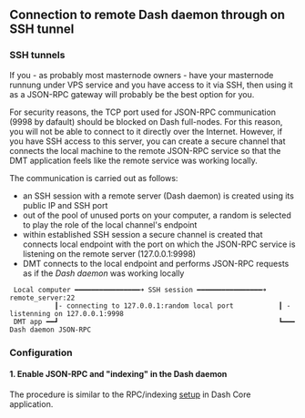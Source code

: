 ## Connection to remote Dash daemon through on SSH tunnel

### SSH tunnels
If you - as probably most masternode owners - have your masternode runnung under VPS service and you have access to it via SSH, then using it as a JSON-RPC gateway will probably be the best option for you. 

For security reasons, the TCP port used for JSON-RPC communication (9998 by dafault) should be blocked on Dash full-nodes. For this reason, you will not be able to connect to it directly over the Internet. However, if you have SSH access to this server, you can create a secure channel that connects the local machine to the remote JSON-RPC service so that the DMT application feels like the remote service was working locally. 

The communication is carried out as follows:
 * an SSH session with a remote server (Dash daemon) is created using its public IP and SSH port 
 * out of the pool of unused ports on your computer, a random is selected to play the role of the local channel's endpoint
 * within established SSH session a secure channel is created that connects local endpoint with the port on which the JSON-RPC service is listening on the remote server (127.0.0.1:9998)
 * DMT connects to the local endpoint and performs JSON-RPC requests as if the _Dash daemon_ was working locally
 

```
 Local computer ━━━━━━━━━━━━━━━━➜ SSH session ━━━━━━━━━━━━━━━━➜ remote_server:22
           ┃- connecting to 127.0.0.1:random local port           ┃ - listenning on 127.0.0.1:9998 
 DMT app ━━┛                                                      ┗━━━ Dash daemon JSON-RPC
```

### Configuration

#### 1. Enable JSON-RPC and "indexing" in the Dash daemon
The procedure is similar to the RPC/indexing [setup](config-connection-direct.md) in Dash Core application.
